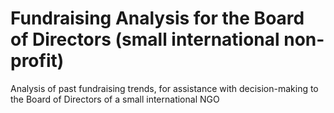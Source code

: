 # Fundraising Analysis for the Board of Directors (small international non-profit)
Analysis of past fundraising trends, for assistance with decision-making to the Board of Directors of a small international NGO
